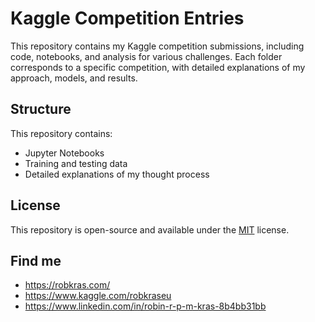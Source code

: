 # Kaggle Competition Entries

This repository contains my Kaggle competition submissions, including code, notebooks, and analysis for various challenges. Each folder corresponds to a specific competition, with detailed explanations of my approach, models, and results.


## Structure

This repository contains:

- Jupyter Notebooks
- Training and testing data
- Detailed explanations of my thought process
## License

This repository is open-source and available under the [MIT](https://choosealicense.com/licenses/mit/) license.




## Find me

- https://robkras.com/
- https://www.kaggle.com/robkraseu
- https://www.linkedin.com/in/robin-r-p-m-kras-8b4bb31bb
